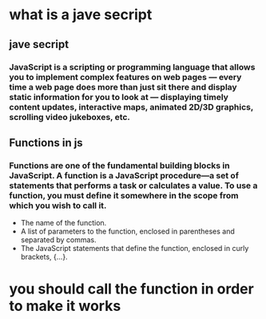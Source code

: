  # what is a jave secript
 ## jave secript
 ### JavaScript is a scripting or programming language that allows you to implement complex features on web pages — every time a web page does more than just sit there and display static information for you to look at — displaying timely content updates, interactive maps, animated 2D/3D graphics, scrolling video jukeboxes, etc.
 ## Functions in js
 ### Functions are one of the fundamental building blocks in JavaScript. A function is a JavaScript procedure—a set of statements that performs a task or calculates a value. To use a function, you must define it somewhere in the scope from which you wish to call it.
* The name of the function.
* A list of parameters to the function, enclosed in parentheses and separated by commas.
* The JavaScript statements that define the function, enclosed in curly brackets, {...}.
# **you should call the function in order to make it works**
